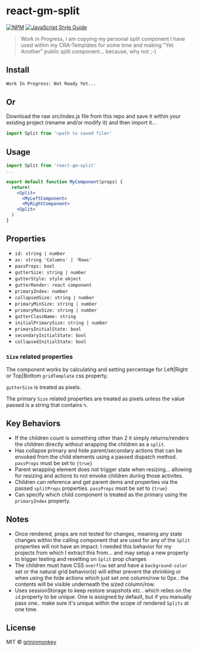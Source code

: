 # react-gm-split

[![NPM](https://img.shields.io/npm/v/react-gm-split.svg)](https://www.npmjs.com/package/react-gm-split) [![JavaScript Style Guide](https://img.shields.io/badge/code_style-standard-brightgreen.svg)](https://standardjs.com)

> Work in Progress, I am copying my personal split component I have used within my CRA-Templates for some time and making "Yet Another" public split component... because, why not ;-)

## Install

```bash
Work In Progress: Not Ready Yet...
```

## Or

Download the raw src/index.js file from this repo and save it within your existing project (rename and/or modify it) and then import it... 
```jsx
import Split from '<path to saved file>'
```

## Usage

```jsx
import Split from 'react-gm-split'
...

export default function MyComponent(props) {
  return(
    <Split>
      <MyLeftComponent>
      <MyRightComponent>
    <Split>
  )
}
```

## Properties
- `id: string | number`
- `as: string 'Columns' | 'Rows'`
- `passProps: bool` 
- `gutterSize: string | number`
- `gutterStyle: style object`
- `gutterRender: react component`
- `primaryIndex: number`
- `collapsedSize: string | number`
- `primaryMinSize: string | number`
- `primaryMaxSize: string | number`
- `gutterClassName: string`
- `initialPrimarySize: string | number`
- `primaryInitialState: bool`
- `secondaryInitialState: bool`
- `collapsedInitialState: bool`

### `Size` related properties

The component works by calculating and setting percentage for Left|Right or Top|Bottom `gridTemplate`
css property.

`gutterSize` is treated as pixels.

The primary `Size` related properties are treated as pixels unless the value passed is a string that contains `%`.

## Key Behaviors

- If the children count is something other than 2 it simply returns/renders the children directly without wrapping the children as a `split`.
- Has collapse primary and hide parent/secondary actions that can be envoked from the child elements using a passed dispatch method. `passProps` must be set to `{true}`
- Parent wrapping element does not trigger state when resizing... allowing for resizing and actions to not envoke children during those activites.
- Children can reference and get parent dems and properties via the passed `splitProps` properties. `passProps` must be set to `{true}`
- Can specify which child component is treated as the primary using the `primaryIndex` property.

## Notes

- Once rendered, props are not tested for changes, meaning any state changes within the calling component that are used for any of the `Split` properties will not have an impact. I needed this behavior for my projects from which I extract this from... and may setup a new property to trigger testing and resetting on `Split` prop changes
- The children must have CSS `overflow` set and have a `background-color` set or the natural grid behavior(s) will either prevent the shrinking or when using the hide actions which just set one column/row to 0px.. the contents will be visible underneath the sized column/row.
- Uses sessionStorage to keep restore snapshots etc.. which relies on the `id` property to be unique. One is assigned by default, but if you manually pass one.. make sure it's unique within the scope of rendered `Splits` at one time.

## License

MIT © [grininmonkey](https://github.com/grininmonkey)
